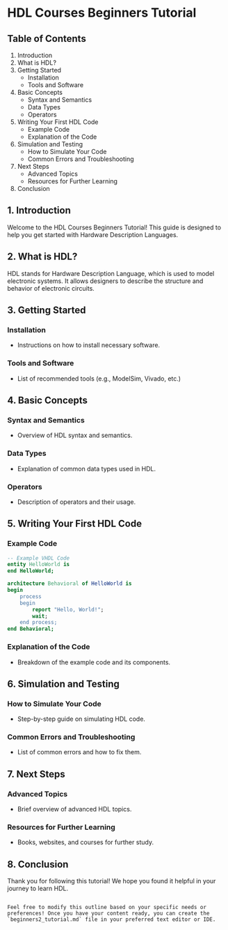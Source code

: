 # HDL Courses Beginners Tutorial

## Table of Contents
1. Introduction
2. What is HDL?
3. Getting Started
   - Installation
   - Tools and Software
4. Basic Concepts
   - Syntax and Semantics
   - Data Types
   - Operators
5. Writing Your First HDL Code
   - Example Code
   - Explanation of the Code
6. Simulation and Testing
   - How to Simulate Your Code
   - Common Errors and Troubleshooting
7. Next Steps
   - Advanced Topics
   - Resources for Further Learning
8. Conclusion

## 1. Introduction
Welcome to the HDL Courses Beginners Tutorial! This guide is designed to help you get started with Hardware Description Languages.

## 2. What is HDL?
HDL stands for Hardware Description Language, which is used to model electronic systems. It allows designers to describe the structure and behavior of electronic circuits.

## 3. Getting Started
### Installation
- Instructions on how to install necessary software.

### Tools and Software
- List of recommended tools (e.g., ModelSim, Vivado, etc.)

## 4. Basic Concepts
### Syntax and Semantics
- Overview of HDL syntax and semantics.

### Data Types
- Explanation of common data types used in HDL.

### Operators
- Description of operators and their usage.

## 5. Writing Your First HDL Code
### Example Code
```vhdl
-- Example VHDL Code
entity HelloWorld is
end HelloWorld;

architecture Behavioral of HelloWorld is
begin
    process
    begin
        report "Hello, World!";
        wait;
    end process;
end Behavioral;
```

### Explanation of the Code
- Breakdown of the example code and its components.

## 6. Simulation and Testing
### How to Simulate Your Code
- Step-by-step guide on simulating HDL code.

### Common Errors and Troubleshooting
- List of common errors and how to fix them.

## 7. Next Steps
### Advanced Topics
- Brief overview of advanced HDL topics.

### Resources for Further Learning
- Books, websites, and courses for further study.

## 8. Conclusion
Thank you for following this tutorial! We hope you found it helpful in your journey to learn HDL.
```

Feel free to modify this outline based on your specific needs or preferences! Once you have your content ready, you can create the `beginners2_tutorial.md` file in your preferred text editor or IDE.